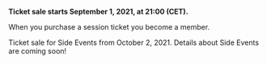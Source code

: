__Ticket sale starts September 1, 2021, at 21:00 (CET).__

When you purchase a session ticket you become a member.

Ticket sale for Side Events from October 2, 2021. Details about Side Events are coming soon!
